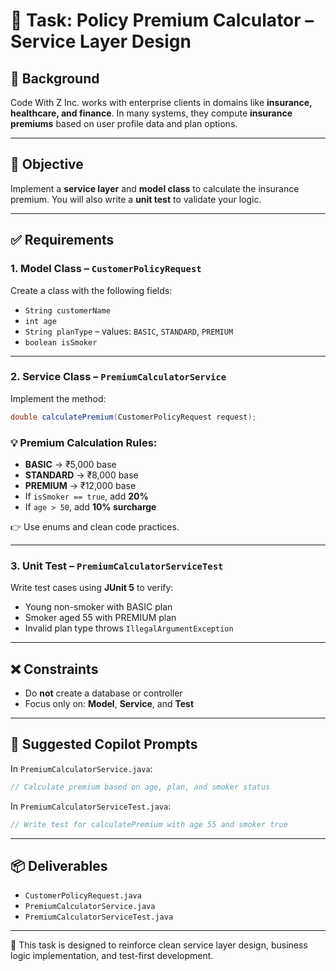 # 🧪 Task: Policy Premium Calculator – Service Layer Design 

## 🏢 Background

Code With Z Inc. works with enterprise clients in domains like **insurance, healthcare, and finance**. In many systems, they compute **insurance premiums** based on user profile data and plan options.

---

## 🎯 Objective

Implement a **service layer** and **model class** to calculate the insurance premium. You will also write a **unit test** to validate your logic.

---

## ✅ Requirements

### 1. Model Class – `CustomerPolicyRequest`

Create a class with the following fields:

- `String customerName`
- `int age`
- `String planType` – values: `BASIC`, `STANDARD`, `PREMIUM`
- `boolean isSmoker`

---

### 2. Service Class – `PremiumCalculatorService`

Implement the method:

```java
double calculatePremium(CustomerPolicyRequest request);
```

### 💡 Premium Calculation Rules:

- **BASIC** → ₹5,000 base
- **STANDARD** → ₹8,000 base
- **PREMIUM** → ₹12,000 base
- If `isSmoker == true`, add **20%**
- If `age > 50`, add **10% surcharge**

👉 Use enums and clean code practices.

---

### 3. Unit Test – `PremiumCalculatorServiceTest`

Write test cases using **JUnit 5** to verify:

- Young non-smoker with BASIC plan
- Smoker aged 55 with PREMIUM plan
- Invalid plan type throws `IllegalArgumentException`

---

## ❌ Constraints

- Do **not** create a database or controller
- Focus only on: **Model**, **Service**, and **Test**

---

## 🤖 Suggested Copilot Prompts

In `PremiumCalculatorService.java`:
```java
// Calculate premium based on age, plan, and smoker status
```

In `PremiumCalculatorServiceTest.java`:
```java
// Write test for calculatePremium with age 55 and smoker true
```

---

## 📦 Deliverables

- `CustomerPolicyRequest.java`
- `PremiumCalculatorService.java`
- `PremiumCalculatorServiceTest.java`

---

🎯 This task is designed to reinforce clean service layer design, business logic implementation, and test-first development.